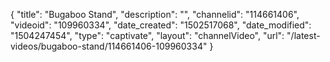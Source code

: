 {
    "title": "Bugaboo Stand",
    "description": "",
    "channelid": "114661406",
    "videoid": "109960334",
    "date_created": "1502517068",
    "date_modified": "1504247454",
    "type": "captivate",
    "layout": "channelVideo",
    "url": "\/latest-videos\/bugaboo-stand\/114661406-109960334"
}